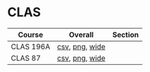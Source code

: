 # CLAS

| Course | Overall | Section |
| ------ | ------- | ------- |
| CLAS 196A | [csv](https://github.com/UCSD-Historical-Enrollment-Data/2023Fall/blob/main/overall/CLAS%20196A.csv), [png](https://raw.githubusercontent.com/UCSD-Historical-Enrollment-Data/2023Fall/main/plot_overall/CLAS%20196A.png), [wide](https://raw.githubusercontent.com/UCSD-Historical-Enrollment-Data/2023Fall/main/plot_overall_wide/CLAS%20196A.png) |  |
| CLAS 87 | [csv](https://github.com/UCSD-Historical-Enrollment-Data/2023Fall/blob/main/overall/CLAS%2087.csv), [png](https://raw.githubusercontent.com/UCSD-Historical-Enrollment-Data/2023Fall/main/plot_overall/CLAS%2087.png), [wide](https://raw.githubusercontent.com/UCSD-Historical-Enrollment-Data/2023Fall/main/plot_overall_wide/CLAS%2087.png) |  |

